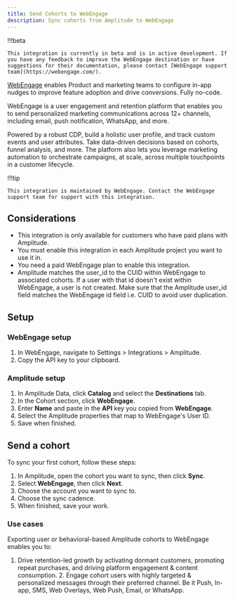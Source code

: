 ```yaml
---
title: Send Cohorts to WebEngage
description: Sync cohorts from Amplitude to WebEngage
---
```


!!!beta

    This integration is currently in beta and is in active development. If you have any feedback to improve the WebEngage destination or have suggestions for their documentation, please contact [WebEngage support team](https://webengage.com/). 

[WebEngage](https://webengage.com/) enables Product and marketing teams to configure in-app nudges to improve feature adoption and drive conversions. Fully no-code.

WebEngage is a user engagement and retention platform that enables you to send personalized marketing communications across 12+ channels, including email, push notification, WhatsApp, and more.

Powered by a robust CDP, build a holistic user profile, and track custom events and user attributes. Take data-driven decisions based on cohorts, funnel analysis, and more. The platform also lets you leverage marketing automation to orchestrate campaigns, at scale, across multiple touchpoints in a customer lifecycle.


!!!tip

    This integration is maintained by WebEngage. Contact the WebEngage support team for support with this integration.

## Considerations

- This integration is only available for customers who have paid plans with Amplitude.
- You must enable this integration in each Amplitude project you want to use it in.
- You need a paid WebEngage plan to enable this integration.
- Amplitude matches the user_id to the CUID within WebEngage to associated cohorts. If a user with that id doesn't exist within WebEngage, a user is not created. Make sure that the Amplitude user_id field matches the WebEngage id field i.e. CUID to avoid user duplication.


## Setup

### WebEngage setup

1. In WebEngage, navigate to Settings > Integrations > Amplitude.
2. Copy the API key to your clipboard.

### Amplitude setup

1. In Amplitude Data, click **Catalog** and select the **Destinations** tab.
2. In the Cohort section, click **WebEngage**.
3. Enter **Name** and paste in the **API** key you copied from **WebEngage**.
4. Select the Amplitude properties that map to WebEngage's User ID.
5. Save when finished.

## Send a cohort

To sync your first cohort, follow these steps:

1. In Amplitude, open the cohort you want to sync, then click **Sync**.
2. Select **WebEngage**, then click **Next**.
3. Choose the account you want to sync to.
4. Choose the sync cadence.
5. When finished, save your work.

### Use cases
Exporting user or behavioral-based Amplitude cohorts to WebEngage enables you to:
1. Drive retention-led growth by activating dormant customers, promoting repeat purchases, and driving platform engagement & content consumption. 2. Engage cohort users with highly targeted & personalized messages through their preferred channel. Be it Push, In-app, SMS, Web Overlays, Web Push, Email, or WhatsApp.

